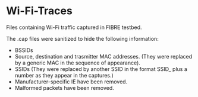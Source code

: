 # Wi-Fi-Traces
Files containing Wi-Fi traffic captured in FIBRE testbed. 

The .cap files were sanitized to hide the following information:
- BSSIDs
- Source, destination and trasmitter MAC addresses. (They were replaced by a generic MAC in the sequence of appearance).
- SSIDs (They were replaced by another SSID in the format SSID_ plus a number as they appear in the captures.)
- Manufacturer-specific IE have been removed.
- Malformed packets have been removed.
